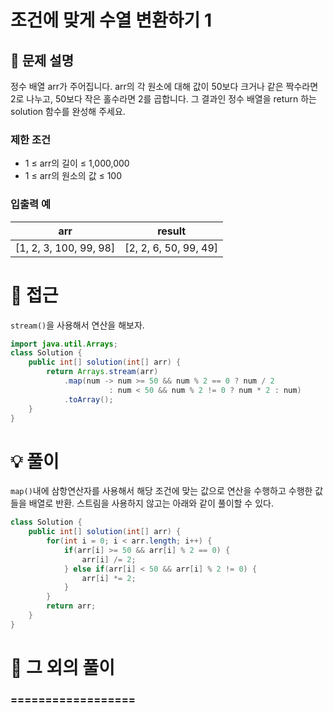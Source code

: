 # 조건에 맞게 수열 변환하기 1

## 📌 문제 설명

정수 배열 arr가 주어집니다. arr의 각 원소에 대해 값이 50보다 크거나 같은 짝수라면 2로 나누고, 50보다 작은 홀수라면 2를 곱합니다. 그 결과인 정수 배열을 return 하는 solution 함수를 완성해 주세요.

### 제한 조건

- 1 ≤ arr의 길이 ≤ 1,000,000
- 1 ≤ arr의 원소의 값 ≤ 100

### 입출력 예

| arr                    | result                |
| ---------------------- | --------------------- |
| [1, 2, 3, 100, 99, 98] | [2, 2, 6, 50, 99, 49] |

# 🧐 접근

`stream()`을 사용해서 연산을 해보자.

```java
import java.util.Arrays;
class Solution {
    public int[] solution(int[] arr) {
        return Arrays.stream(arr)
            .map(num -> num >= 50 && num % 2 == 0 ? num / 2 
                      : num < 50 && num % 2 != 0 ? num * 2 : num)
            .toArray();
    }
}
```

# 💡 풀이

`map()`내에 삼항연산자를 사용해서 해당 조건에 맞는 값으로 연산을 수행하고 수행한 값들을 배열로 반환. 스트림을 사용하지 않고는 아래와 같이 풀이할 수 있다.

```java
class Solution {
    public int[] solution(int[] arr) {
        for(int i = 0; i < arr.length; i++) {
            if(arr[i] >= 50 && arr[i] % 2 == 0) {
                arr[i] /= 2;
            } else if(arr[i] < 50 && arr[i] % 2 != 0) {
                arr[i] *= 2;
            }
        }
        return arr;
    }
}
```

# 📘 그 외의 풀이

### ==================
